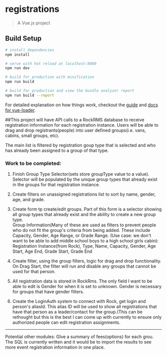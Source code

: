 # registrations

> A Vue.js project

## Build Setup

``` bash
# install dependencies
npm install

# serve with hot reload at localhost:8080
npm run dev

# build for production with minification
npm run build

# build for production and view the bundle analyzer report
npm run build --report
```

For detailed explanation on how things work, checkout the [guide](http://vuejs-templates.github.io/webpack/) and [docs for vue-loader](http://vuejs.github.io/vue-loader).

##This project will have API calls to a RockRMS database to receive registration information for each registration instance.  Users will be able to drag and drop registrants(people) into user defined groups(i.e. vans, cabins, small groups, etc).

The main list is filtered by registration goup type that is selected and who has already been assigned to a group of that type.


### Work to be completed:
  1. Finish Group Type Selector(sets store groupType value to a value).  Selector will be populated by the unique group types that already exist in the groups for that registration instance.

  2. Create filters on unassigned registrations list to sort by name, gender, age, and grade.

  2. Create form tp create/edit groups.  Part of this form is a selector showing all group types that already exist and the ability to create a new group type.  
      Group Information(Many of these are used as filters to prevent people who do not fit the group's criteria from being added. These include Capacity, Gender, Age Range, or Grade Range.  (Use case: we don't want to be able to add middle school boys to a high school girls cabin):
        Registration Instance(from Rock),
        Type,
        Name,
        Capacity,
        Gender,
        Age Start,
        Age End,
        Grade Start,
        Grade End

  4. Create filter, using the group filters, logic for drag and drop functionality.  On Drag Start, the filter will run and disable any groups that cannot be used for that person.

  3. All registration data is stored in RockRms.  The only field I want to be able to edit is Gender for when it is set to unknown.  Gender is necessary for groups that have gender filters.

  5. Create the LoginAuth system to connect with Rock, get login and person's aliasId.  This alias ID will be used to show all registrations that have that person as a leader/contact for the group.(This can be rethought but this is the best I can come up with currently to ensure only authorized people can edit registration assignments.

  -----
  Potential other modules:
    GIve a summary of fees(options) for each grou. The SQL is currently written and it would be to import the results to see more event registration information in one place.
